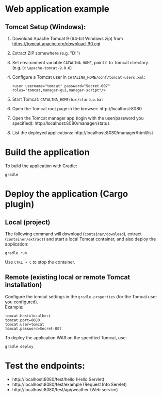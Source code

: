 # Web application example

## Tomcat Setup (Windows):
1. Download Apache Tomcat 9 (64-bit Windows zip) from https://tomcat.apache.org/download-90.cgi
2. Extract ZIP somewhere (e.g. "D:\")
3. Set environment variable `CATALINA_HOME`, point it to Tomcat directory (e.g. `D:\apache-tomcat-9.0.6`)
4. Configure a Tomcat user in `CATALINA_HOME/conf/tomcat-users.xml`: 

    `<user username="tomcat" password="Secret-007" roles="tomcat,manager-gui,manager-script"/>`
   
5. Start Tomcat: `CATALINA_HOME/bin/startup.bat`
6. Open the Tomcat root page in the browser: http://localhost:8080
7. Open the Tomcat manager app (login with the user/password you specified): http://localhost:8080/manager/status
8. List the deployed applications: http://localhost:8080/manager/html/list

# Build the application

To build the application with Gradle:

	gradle

# Deploy the application (Cargo plugin)

## Local (project)
The following command will download (`container/download`), extract (`container/extract`) and start a local Tomcat container, and also deploy the application:

    gradle run

Use `CTRL + C` to stop the container.

## Remote (existing local or remote Tomcat installation)
Configure the tomcat settings in the `gradle.properties` (for the Tomcat user you configured). <br/>
Example:

    tomcat.host=localhost
    tomcat.port=8080
    tomcat.user=tomcat
    tomcat.password=Secret-007

To deploy the application WAR on the specified Tomcat, use:

    gradle deploy
	
# Test the endpoints:
- http://localhost:8080/test/hello (Hello Servlet)
- http://localhost:8080/test/example (Request Info Servlet)
- http://localhost:8080/test/api/weather (Web service)
